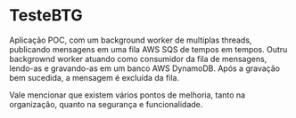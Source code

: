 # TesteBTG

Aplicação POC, com um background worker de multiplas threads, publicando mensagens em uma fila AWS SQS de tempos em tempos.
Outru backgrownd worker atuando como consumidor da fila de mensagens, lendo-as e gravando-as em um banco AWS DynamoDB. Após a gravação bem sucedida, a mensagem é excluída da fila.

Vale mencionar que existem vários pontos de melhoria, tanto na organização, quanto na segurança e funcionalidade.
